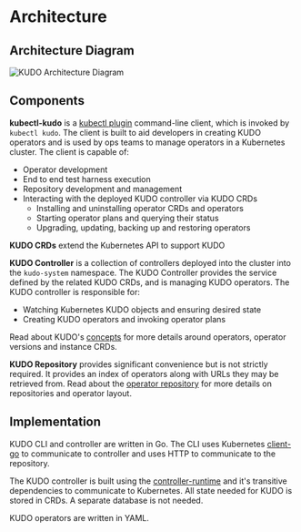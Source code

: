 # Architecture

## Architecture Diagram

![KUDO Architecture Diagram](/images/kudo-architecture.jpg?10x20)

## Components

**kubectl-kudo** is a [kubectl plugin](https://kubernetes.io/docs/tasks/extend-kubectl/kubectl-plugins/) command-line client, which is invoked by `kubectl kudo`. The client is built to aid developers in creating KUDO operators and is used by ops teams to manage operators in a Kubernetes cluster. The client is capable of:

* Operator development
* End to end test harness execution
* Repository development and management
* Interacting with the deployed KUDO controller via KUDO CRDs
  * Installing and uninstalling operator CRDs and operators
  * Starting operator plans and querying their status
  * Upgrading, updating, backing up and restoring operators

**KUDO CRDs** extend the Kubernetes API to support KUDO

**KUDO Controller** is a collection of controllers deployed into the cluster into the `kudo-system` namespace. The KUDO Controller provides the service defined by the related KUDO CRDs, and is managing KUDO operators. The KUDO controller is responsible for:

* Watching Kubernetes KUDO objects and ensuring desired state
* Creating KUDO operators and invoking operator plans

Read about KUDO's [concepts](what-is-kudo.md#under-the-hood) for more details around operators, operator versions and instance CRDs.

**KUDO Repository** provides significant convenience but is not strictly required. It provides an index of operators along with URLs they may be retrieved from. Read about the [operator repository](https://github.com/kudobuilder/operators) for more details on repositories and operator layout.

## Implementation

KUDO CLI and controller are written in Go. The CLI uses Kubernetes [client-go](https://github.com/kubernetes/client-go) to communicate to controller and uses HTTP to communicate to the repository.

The KUDO controller is built using the [controller-runtime](https://github.com/kubernetes-sigs/controller-runtime) and it's transitive dependencies to communicate to Kubernetes. All state needed for KUDO is stored in CRDs. A separate database is not needed.

KUDO operators are written in YAML.
